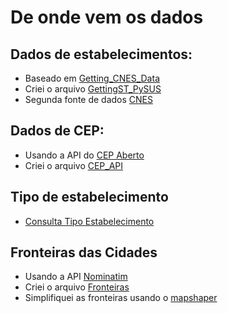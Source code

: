 # De onde vem os dados

## Dados de estabelecimentos: 

- Baseado em [Getting_CNES_Data](https://github.com/AlertaDengue/PySUS/raw/master/pysus/Notebooks/Getting_CNES_Data.ipynb)
- Criei o arquivo [GettingST_PySUS](GettingST_PySUS.ipynb)
- Segunda fonte de dados [CNES](https://cnes.datasus.gov.br/pages/downloads/arquivosBaseDados.jsp)

## Dados de CEP: 

- Usando a API do [CEP Aberto](https://www.cepaberto.com/)
- Criei o arquivo [CEP_API](CEP_API.ipynb)

## Tipo de estabelecimento

- [Consulta Tipo Estabelecimento](https://cnes2.datasus.gov.br/Mod_Ind_Unidade.asp)

## Fronteiras das Cidades

- Usando a API [Nominatim](https://nominatim.openstreetmap.org)
- Criei o arquivo [Fronteiras](Fronteiras.ipynb)
- Simplifiquei as fronteiras usando o [mapshaper](https://mapshaper.org/)